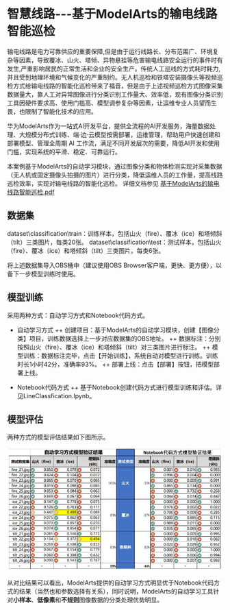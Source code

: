# 智慧线路---基于ModelArts的输电线路智能巡检
输电线路是电力可靠供应的重要保障,但是由于运行线路长、分布范围广、环境复杂等因素，导致覆冰、山火、塔倾、异物悬挂等危害输电线路安全运行的事件时有发生,严重影响居民的正常生活和企业的安全生产。传统人工巡线的方式耗时耗力,并且受到地理环境和气候变化的严重制约。无人机巡检和铁塔安装摄像头等视频巡检方式给输电线路的智能化巡检带来了福音，但是由于上述视频巡检方式图像采集数据量大，靠人工对异常图像进行分类识别工作量大、效率低，现有图像分类识别工具因硬件要求高、使用门槛高、模型调参复杂等因素，让运维专业人员望而生畏，也限制了智能化技术的应用。

华为ModelArts作为一站式AI开发平台，提供全流程的AI开发服务，海量数据处理、大规模分布式训练、端·边·云模型按需部署，运维管理，帮助用户快速创建和部署模型、管理全周期 AI 工作流，满足不同开发层次的需要，降低AI开发和使用门槛，实现系统的平滑、稳定、可靠运行。

本案例基于ModelArts的自动学习模块，通过图像分类和物体检测实现对采集数据（无人机或固定摄像头拍摄的图片）进行分类，降低运维人员的工作量，提高线路巡检效率，实现对输电线路的智能化巡检。
详细文档参见 [基于ModelArts的输电线路智能巡检.pdf](基于ModelArts的输电线路智能巡检.pdf)

## 数据集
dataset\classification\train：训练样本，包括山火（fire）、覆冰（ice）和塔倾斜（tilt）三类图片，每类20张。
dataset\classification\test：测试样本，包括山火（fire）、覆冰（ice）和塔倾斜（tilt）三类图片，每类6张。

将上述数据集导入OBS桶中（建议使用OBS Browser客户端，更快、更方便），以备下一步模型训练时使用。

## 模型训练
采用两种方式：自动学习方式和Notebook代码方式。
- 自动学习方式
++ 创建项目：基于ModelArts的自动学习模块，创建【图像分类】项目，训练数据选择上一步对应数据集的OBS地址。
++ 数据标注：分别按照山火（fire）、覆冰（ice）和塔倾斜（tilt）对三类图片进行标注。 
++ 模型训练：数据标注完毕，点击【开始训练】，系统自动对模型进行训练。训练时长1小时42分，准确率93%。 
++ 部署上线：点击【部署】按钮，把模型部署上线。
 
- Notebook代码方式
++ 基于Notebook创建代码方式进行模型训练和评估。详见LineClassfication.Ipynb。

## 模型评估
两种方式的模型评估结果如下图所示。

![模型评估结果对比](./pic/out.jpg "模型评估结果对比")

从对比结果可以看出，ModelArts提供的自动学习方式明显优于Notebook代码方式的结果（当然也和参数选择有关系），同时说明，ModelArts的自动学习工具针对**小样本**、**低像素**和**不规则**图像数据的分类处理优势明显。
